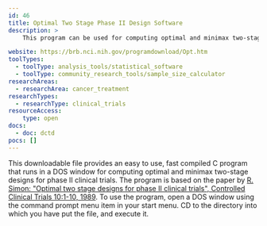 ```yaml
---
id: 46
title: Optimal Two Stage Phase II Design Software
description: >
    This program can be used for computing optimal and minimax two-stage designs for phase II clinical trials.

website: https://brb.nci.nih.gov/programdownload/Opt.htm
toolTypes:
  - toolType: analysis_tools/statistical_software
  - toolType: community_research_tools/sample_size_calculator
researchAreas:
  - researchArea: cancer_treatment
researchTypes:
  - researchType: clinical_trials
resourceAccess:
    type: open
docs:
  - doc: dctd
pocs: []
---
```

This downloadable file provides an easy to use, fast compiled C program that runs in a DOS window for computing optimal and minimax two-stage designs for phase II clinical trials. The program is based on the paper by [R. Simon: "Optimal two stage designs for phase II clinical trials", Controlled Clinical Trials 10:1-10, 1989](https://brb.nci.nih.gov/techreport/Optimal2-StageDesigns.pdf). To use the program, open a DOS window using the command prompt menu item in your start menu. CD to the directory into which you have put the file, and execute it.